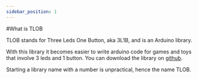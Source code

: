 ```yaml
---
sidebar_position: 1
---
```


#What is TLOB

TLOB stands for Three Leds One Button, aka 3L1B, and is an Arduino library.

With this library it becomes easier to write arduino code for games and toys that involve 3 leds and 1 button. You can download the library on [github](https://github.com/hapiel/TLOB).

Starting a library name with a number is unpractical, hence the name TLOB.
